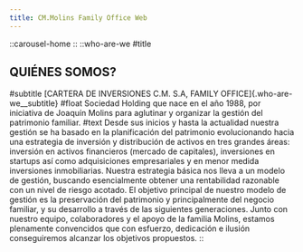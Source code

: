 ```yaml
---
title: CM.Molins Family Office Web
---
```


::carousel-home
::
::who-are-we
#title
  ## QUIÉNES SOMOS?
#subtitle
  [CARTERA DE INVERSIONES C.M. S.A, FAMILY OFFICE]{.who-are-we__subtitle}
#float
  Sociedad Holding que nace en el año 1988, por iniciativa de Joaquín Molins para aglutinar y organizar la gestión del patrimonio familiar.
#text
  Desde sus inicios y hasta la actualidad nuestra gestión se ha basado en la planificación del patrimonio evolucionando hacia una estrategia de inversión y distribución de activos en tres grandes áreas: inversión en activos financieros (mercado de capitales), inversiones en startups así como adquisiciones empresariales y en menor medida inversiones inmobiliarias. Nuestra estrategia básica nos lleva a un modelo de gestión, buscando esencialmente obtener una rentabilidad razonable con un nivel de riesgo acotado. El objetivo principal de nuestro modelo de gestión es la preservación del patrimonio y principalmente del negocio familiar, y su desarrollo a través de las siguientes generaciones. Junto con nuestro equipo, colaboradores y el apoyo de la familia Molins, estamos plenamente convencidos que con esfuerzo, dedicación e ilusión conseguiremos alcanzar los objetivos propuestos.
::
